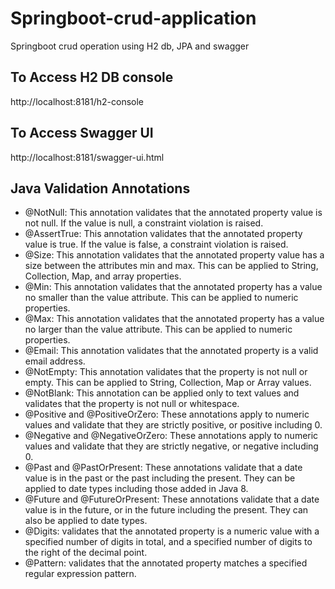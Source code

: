 # Springboot-crud-application
Springboot crud operation using H2 db, JPA and swagger

## To Access H2 DB console
http://localhost:8181/h2-console

## To Access Swagger UI
http://localhost:8181/swagger-ui.html

## Java Validation Annotations

* @NotNull: This annotation validates that the annotated property value is not null. If the value is null, a constraint violation is raised.
* @AssertTrue: This annotation validates that the annotated property value is true. If the value is false, a constraint violation is raised.
* @Size: This annotation validates that the annotated property value has a size between the attributes min and max. This can be applied to String, Collection, Map, and array properties.
* @Min: This annotation validates that the annotated property has a value no smaller than the value attribute. This can be applied to numeric properties.
* @Max: This annotation validates that the annotated property has a value no larger than the value attribute. This can be applied to numeric properties.
* @Email: This annotation validates that the annotated property is a valid email address.
* @NotEmpty: This annotation validates that the property is not null or empty. This can be applied to String, Collection, Map or Array values.
* @NotBlank: This annotation can be applied only to text values and validates that the property is not null or whitespace.
* @Positive and @PositiveOrZero: These annotations apply to numeric values and validate that they are strictly positive, or positive including 0.
* @Negative and @NegativeOrZero: These annotations apply to numeric values and validate that they are strictly negative, or negative including 0.
* @Past and @PastOrPresent: These annotations validate that a date value is in the past or the past including the present. They can be applied to date types including those added in Java 8.
* @Future and @FutureOrPresent: These annotations validate that a date value is in the future, or in the future including the present. They can also be applied to date types.
* @Digits: validates that the annotated property is a numeric value with a specified number of digits in total, and a specified number of digits to the right of the decimal point.
* @Pattern: validates that the annotated property matches a specified regular expression pattern.